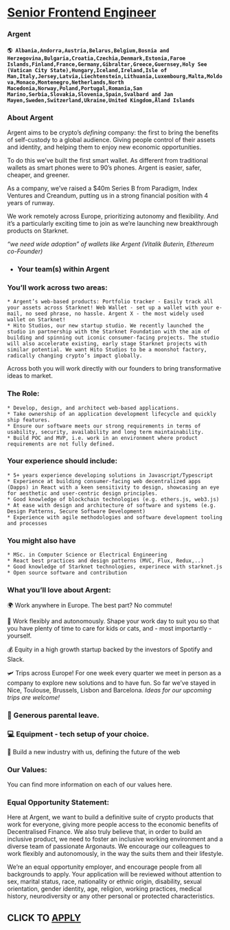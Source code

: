 # [Senior Frontend Engineer](https://www.remotewlb.com/apply/senior-frontend-engineer-85440)  
### Argent  
#### `🌎 Albania,Andorra,Austria,Belarus,Belgium,Bosnia and Herzegovina,Bulgaria,Croatia,Czechia,Denmark,Estonia,Faroe Islands,Finland,France,Germany,Gibraltar,Greece,Guernsey,Holy See (Vatican City State),Hungary,Iceland,Ireland,Isle of Man,Italy,Jersey,Latvia,Liechtenstein,Lithuania,Luxembourg,Malta,Moldova,Monaco,Montenegro,Netherlands,North Macedonia,Norway,Poland,Portugal,Romania,San Marino,Serbia,Slovakia,Slovenia,Spain,Svalbard and Jan Mayen,Sweden,Switzerland,Ukraine,United Kingdom,Åland Islands`  

### **About Argent**

Argent aims to be crypto’s _defining_ company: the first to bring the benefits of self-custody to a global audience. Giving people control of their assets and identity, and helping them to enjoy new economic opportunities.

To do this we’ve built the first smart wallet. As different from traditional wallets as smart phones were to 90’s phones. Argent is easier, safer, cheaper, and greener.

As a company, we’ve raised a $40m Series B from Paradigm, Index Ventures and Creandum, putting us in a strong financial position with 4 years of runway.

We work remotely across Europe, prioritizing autonomy and flexibility. And it’s a particularly exciting time to join as we’re launching new breakthrough products on Starknet.

 _“we need wide adoption” of wallets like Argent (Vitalik Buterin, Ethereum co-Founder)_

  * ### Your team(s) within Argent

### You’ll work across two areas:

    * Argent’s web-based products: Portfolio tracker - Easily track all your assets across Starknet! Web Wallet - set up a wallet with your e-mail, no seed phrase, no hassle. Argent X - the most widely used wallet on Starknet!
    * Hito Studios, our new startup studio. We recently launched the studio in partnership with the Starknet Foundation with the aim of building and spinning out iconic consumer-facing projects. The studio will also accelerate existing, early stage Starknet projects with similar potential. We want Hito Studios to be a moonshot factory, radically changing crypto’s impact globally.

Across both you will work directly with our founders to bring transformative ideas to market.

### The Role:

    * Develop, design, and architect web-based applications.
    * Take ownership of an application development lifecycle and quickly ship features.
    * Ensure our software meets our strong requirements in terms of usability, security, availability and long term maintainability.
    * Build POC and MVP, i.e. work in an environment where product requirements are not fully defined.

### Your experience should include:

    * 5+ years experience developing solutions in Javascript/Typescript
    * Experience at building consumer-facing web decentralized apps (Dapps) in React with a keen sensitivity to design, showcasing an eye for aesthetic and user-centric design principles.
    * Good knowledge of blockchain technologies (e.g. ethers.js, web3.js)
    * At ease with design and architecture of software and systems (e.g. Design Patterns, Secure Software Development)
    * Experience with agile methodologies and software development tooling and processes

### You might also have

    * MSc. in Computer Science or Electrical Engineering
    * React best practices and design patterns (MVC, Flux, Redux,..)
    * Good knowledge of Starknet technologies, experinece with starknet.js
    * Open source software and contribution

###  **What you’ll love about Argent:**

🌍 Work anywhere in Europe. The best part? No commute!

🧘 Work flexibly and autonomously. Shape your work day to suit you so that you have plenty of time to care for kids or cats, and - most importantly - yourself.

💰 Equity in a high growth startup backed by the investors of Spotify and Slack.

🛩 Trips across Europe! For one week every quarter we meet in person as a company to explore new solutions and to have fun. So far we’ve stayed in Nice, Toulouse, Brussels, Lisbon and Barcelona. _Ideas for our upcoming trips are welcome!_

### 👶 Generous parental leave.

### 💻 Equipment - tech setup of your choice.

🤙 Build a new industry with us, defining the future of the web

###  **Our Values:**

You can find more information on each of our values here.

###  **Equal Opportunity Statement:**

Here at Argent, we want to build a definitive suite of crypto products that work for everyone, giving more people access to the economic benefits of Decentralised Finance. We also truly believe that, in order to build an inclusive product, we need to foster an inclusive working environment and a diverse team of passionate Argonauts. We encourage our colleagues to work flexibly and autonomously, in the way the suits them and their lifestyle.

We’re an equal opportunity employer, and encourage people from all backgrounds to apply. Your application will be reviewed without attention to sex, marital status, race, nationality or ethnic origin, disability, sexual orientation, gender identity, age, religion, working practices, medical history, neurodiversity or any other personal or protected characteristics.

  
## CLICK TO [APPLY](https://www.remotewlb.com/apply/senior-frontend-engineer-85440)

